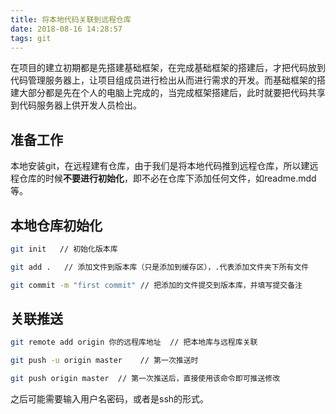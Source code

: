 ```yaml
---
title: 将本地代码关联到远程仓库
date: 2018-08-16 14:28:57
tags: git
---
```

在项目的建立初期都是先搭建基础框架，在完成基础框架的搭建后，才把代码放到代码管理服务器上，让项目组成员进行检出从而进行需求的开发。而基础框架的搭建大部分都是先在个人的电脑上完成的，当完成框架搭建后，此时就要把代码共享到代码服务器上供开发人员检出。  

## 准备工作

本地安装git，在远程建有仓库，由于我们是将本地代码推到远程仓库，所以建远程仓库的时候**不要进行初始化**，即不必在仓库下添加任何文件，如readme.mdd等。  

## 本地仓库初始化

```bash
git init   // 初始化版本库

git add .   // 添加文件到版本库（只是添加到缓存区），.代表添加文件夹下所有文件 

git commit -m "first commit" // 把添加的文件提交到版本库，并填写提交备注
```

## 关联推送

```bash
git remote add origin 你的远程库地址  // 把本地库与远程库关联

git push -u origin master    // 第一次推送时

git push origin master  // 第一次推送后，直接使用该命令即可推送修改
```

之后可能需要输入用户名密码，或者是ssh的形式。